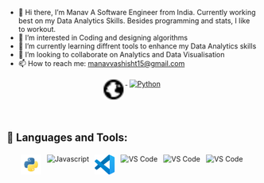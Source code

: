 - 👋 Hi there, I’m Manav
 A Software Engineer from India. Currently working best on my Data Analytics Skills. Besides programming and stats, I like to workout.
- 👀 I’m interested in Coding and designing algorithms
- 🌱 I’m currently learning diffrent tools to enhance my Data Analytics skills
- 💞️ I’m looking to collaborate on Analytics and Data Visualisation 
- 📫 How to reach me: manavvashisht15@gmail.com

<!---
Manav1997/Manav1997 is a ✨ special ✨ repository because its `README.md` (this file) appears on your GitHub profile.
You can click the Preview link to take a look at your changes.
--->

<p align="center">
 <a href="https://github.com/Manav1997/Manav1997/" target="_blank" rel="noopener noreferrer"> <img src="https://raw.githubusercontent.com/iconic/open-iconic/master/svg/globe.svg" alt="Python" height="40" style="vertical-align:top; margin:4px"> </a>
 <a href="https://www.linkedin.com/public-profile/settings?trk=d_flagship3_profile_self_view_public_profile&lipi=urn%3Ali%3Apage%3Ad_flagship3_profile_self_edit_contact_info%3B0s6LXZgDTxmPv94Nzn0aiQ%3D%3D" target="_blank" rel="noopener noreferrer"> <img src="https://cdn.jsdelivr.net/npm/simple-icons@v3/icons/linkedin.svg" alt="Python" height="40" style="vertical-align:top; margin:4px"></a>
 </p>

<br />

## 🧰 Languages and Tools:
<p align="center">
<img src="https://raw.githubusercontent.com/github/explore/80688e429a7d4ef2fca1e82350fe8e3517d3494d/topics/python/python.png" alt="Python" height="40" style="vertical-align:top; margin:4px">
<img src="https://raw.githubusercontent.com/jmnote/z-icons/master/svg/java.svg" alt="Javascript" height="40" style="vertical-align:top; margin:4px">
<img src="https://raw.githubusercontent.com/github/explore/80688e429a7d4ef2fca1e82350fe8e3517d3494d/topics/visual-studio-code/visual-studio-code.png" alt="VS Code" height="40" style="vertical-align:top; margin:4px">
<img src="https://raw.githubusercontent.com/jmnote/z-icons/master/svg/c.svg" alt="VS Code" height="40" style="vertical-align:top; margin:4px">
<img src="https://raw.githubusercontent.com/jmnote/z-icons/master/svg/cpp.svg" alt="VS Code" height="40" style="vertical-align:top; margin:4px">
<img src="https://raw.githubusercontent.com/jmnote/z-icons/master/svg/r.svg" alt="VS Code" height="40" style="vertical-align:top; margin:4px">
 
</p>
